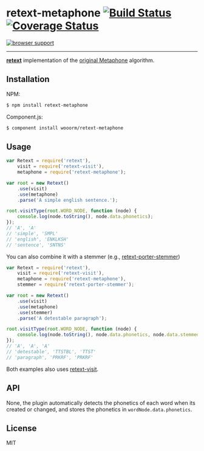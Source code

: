 # retext-metaphone [![Build Status](https://travis-ci.org/wooorm/retext-metaphone.svg?branch=master)](https://travis-ci.org/wooorm/retext-metaphone) [![Coverage Status](https://img.shields.io/coveralls/wooorm/retext-metaphone.svg)](https://coveralls.io/r/wooorm/retext-metaphone?branch=master)

[![browser support](https://ci.testling.com/wooorm/retext-metaphone.png) ](https://ci.testling.com/wooorm/retext-metaphone)

---

**[retext](https://github.com/wooorm/retext "Retext")** implementation of the [original Metaphone](http://en.wikipedia.org/wiki/Metaphone) algorithm.

## Installation

NPM:
```sh
$ npm install retext-metaphone
```

Component.js:
```sh
$ component install wooorm/retext-metaphone
```

## Usage

```js
var Retext = require('retext'),
    visit = require('retext-visit'),
    metaphone = require('retext-metaphone');

var root = new Retext()
    .use(visit)
    .use(metaphone)
    .parse('A simple english sentence.');

root.visitType(root.WORD_NODE, function (node) {
    console.log(node.toString(), node.data.phonetics);
});
// 'A', 'A'
// 'simple', 'SMPL'
// 'english', 'ENKLKSH'
// 'sentence', 'SNTNS'
```

You can also combine it with a stemmer (e.g., [retext-porter-stemmer](https://github.com/wooorm/retext-porter-stemmer))

```js
var Retext = require('retext'),
    visit = require('retext-visit'),
    metaphone = require('retext-metaphone'),
    stemmer = require('retext-porter-stemmer');

var root = new Retext()
    .use(visit)
    .use(metaphone)
    .use(stemmer)
    .parse('A detestable paragraph');

root.visitType(root.WORD_NODE, function (node) {
    console.log(node.toString(), node.data.phonetics, node.data.stemmedPhonetics);
});
// 'A', 'A', 'A'
// 'detestable', 'TTSTBL', 'TTST'
// 'paragraph', 'PRKRF', 'PRKRF'
```

Both examples also uses [retext-visit](https://github.com/wooorm/retext-visit).

## API
None, the plugin automatically detects the phonetics of each word when its created or changed, and stores the phonetics in `wordNode.data.phonetics`.

## License

  MIT
